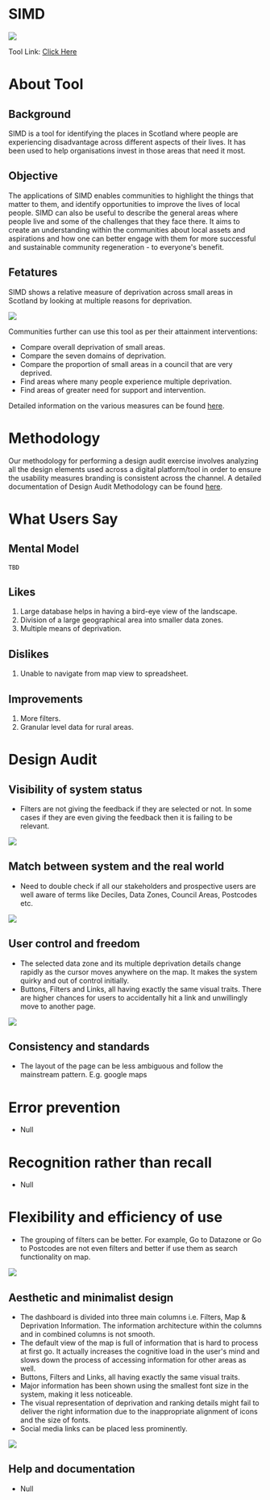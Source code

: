 
# SIMD

![](https://lh4.googleusercontent.com/1WWgUrGvOZLZjUQgsM9KxyX_ViwJTMMXHgZ4IA2H-_Tfq8eLx2sZqveQU3QXwQo3Slc1w8U-MwYoZlG9LDxXlU7W_TFQIpkb8u5vEmv67viE-jfCwgS8OOzIP0Ba1JxUhdY6HzI3)

Tool Link: [Click Here](https://simd.scot/#/simd2020/BTTTFTT/9/-4.0000/55.9000/)

# About Tool

## Background

SIMD is a tool for identifying the places in Scotland where people are experiencing disadvantage across different aspects of their lives. It has been used to help organisations invest in those areas that need it most.

## Objective

The applications of SIMD enables communities to highlight the things that matter to them, and identify opportunities to improve the lives of local people. SIMD can also be useful to describe the general areas where people live and some of the challenges that they face there. It aims to create an understanding within the communities about local assets and aspirations and how one can better engage with them for more successful and sustainable community regeneration - to everyone's benefit.

## Fetatures

SIMD shows a relative measure of deprivation across small areas in Scotland by looking at multiple reasons for deprivation.

![](https://lh3.googleusercontent.com/qPQE9GQS0iszB0Nf5UDPNcjk_mHVgdd2qE36kcjXLT0tgFxR4tK0usYWLiroWpgrRVynY_PgBAZ4PQ1_iLxB4VXcz19EcQrZlQ_2bal727XOzuB7uc4wC1LlstlYvsio3w9sWcsk)

Communities further can use this tool as per their attainment interventions:
-   Compare overall deprivation of small areas.
-   Compare the seven domains of deprivation.
-   Compare the proportion of small areas in a council that are very deprived.
-   Find areas where many people experience multiple deprivation.
-   Find areas of greater need for support and intervention.

Detailed information on the various measures can be found [here](https://www.gov.scot/publications/scottish-index-multiple-deprivation-2020/pages/1/).

# Methodology

Our methodology for performing a design audit exercise involves analyzing all the design elements used across a digital platform/tool in order to ensure the usability measures branding is consistent across the channel. A detailed documentation of Design Audit Methodology can be found [here](https://insight-guides.scotxed.net/).

# What Users Say

## Mental Model

	TBD

## Likes

1.  Large database helps in having a bird-eye view of the landscape.
2.  Division of a large geographical area into smaller data zones.
3.  Multiple means of deprivation.

## Dislikes

1.  Unable to navigate from map view to spreadsheet.

## Improvements

1.  More filters.
2.  Granular level data for rural areas.

# Design Audit

## Visibility of system status

-   Filters are not giving the feedback if they are selected or not. In some cases if they are even giving the feedback then it is failing to be relevant.
    
![](https://lh6.googleusercontent.com/8PhI4AWjRHHJT2nWDdeG49ZMJIDDuWe3LRrmGmVSkJCxw4_bQPfajn-LWkcBB8_sU641hKJNtIiMBH3yv6zbiVSlWWKGxP1UWId2F2C9NpZhriyP-NlzhEVMfJPrKh2xNrP1vZZ5)

## Match between system and the real world

-   Need to double check if all our stakeholders and prospective users are well aware of terms like Deciles, Data Zones, Council Areas, Postcodes etc.

![](https://lh5.googleusercontent.com/RdK-blOIiyW_lNvydYA45dxwwc740rJ3PRPKk_DTT41XctUFUq4kLW8NL4sEby6DjMsvQGGt7Lf3vMiBzQF1Oj5fzN5Cti7wrxyr1yUGZnsAdHIG2gEqJuSoaONQg88UQ1fKCM7V)

## User control and freedom

-   The selected data zone and its multiple deprivation details change rapidly as the cursor moves anywhere on the map. It makes the system quirky and out of control initially.
-   Buttons, Filters and Links, all having exactly the same visual traits. There are higher chances for users to accidentally hit a link and unwillingly move to another page.

![](https://lh3.googleusercontent.com/AqQf7wgAZlafFagqybjs2Cd5aT9jlQgERkQuTcXfWxYMVZmrVhGKrxZ1lMBf5VtN6HyGDcDNLQ-4iluJVDYLKx2cNxe-aiZStcmA1kuqtF8X0qAeKmWlN2tb--utBjrg9sKqUW59)

## Consistency and standards

-   The layout of the page can be less ambiguous and follow the mainstream pattern. E.g. google maps
 
# Error prevention

-   Null

# Recognition rather than recall

-   Null
   
# Flexibility and efficiency of use

-   The grouping of filters can be better. For example, Go to Datazone or Go to Postcodes are not even filters and better if use them as search functionality on map.

![](https://lh3.googleusercontent.com/JUlXc41maKNVaBOOpAreCR6-89ZJVFDg630vq_pwKy4HAsLiVzcPirS6m5r7ypLv0zVi21ei6kjAKeqxSo8bK0snrrUQQ1x9ZjhojYm3_j9YHf8mQJ03FQNg8RGFGFfyd-2NHRIA)

## Aesthetic and minimalist design

-   The dashboard is divided into three main columns i.e. Filters, Map & Deprivation Information. The information architecture within the columns and in combined columns is not smooth.
-   The default view of the map is full of information that is hard to process at first go. It actually increases the cognitive load in the user's mind and slows down the process of accessing information for other areas as well.
-   Buttons, Filters and Links, all having exactly the same visual traits.
-   Major information has been shown using the smallest font size in the system, making it less noticeable.
-   The visual representation of deprivation and ranking details might fail to deliver the right information due to the inappropriate alignment of icons and the size of fonts.
-   Social media links can be placed less prominently.
    
![](https://lh3.googleusercontent.com/miWiM_x5s6AhBP5swU6dBK1j5U80og-5ZO6pWkCWGCVlrHRdoIlxvSnu6-89N2Eyx30_Hr9AYpX6p6FVHttZ_aPbZW86Y2xC__GIPRgNPRxgbsLs8XjYxgKa2M3IrG-mK1m4oCLI)

## Help and documentation

-   Null
